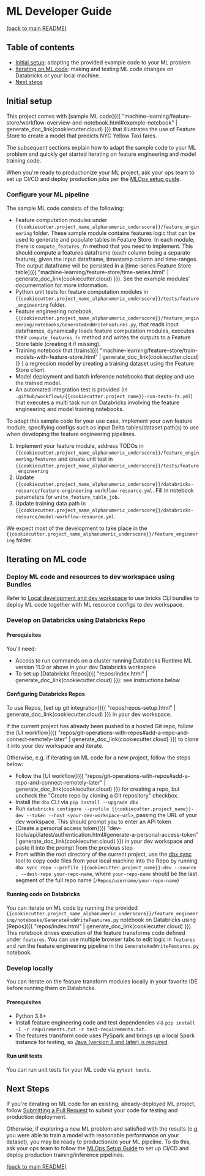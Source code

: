 # ML Developer Guide

[(back to main README)](../README.md)

## Table of contents
* [Initial setup](#initial-setup): adapting the provided example code to your ML problem 
* [Iterating on ML code](#iterating-on-ml-code): making and testing ML code changes on Databricks or your local machine.
* [Next steps](#next-steps)

## Initial setup
This project comes with [sample ML code]({{ "machine-learning/feature-store/workflow-overview-and-notebook.html#example-notebook" | generate_doc_link(cookiecutter.cloud) }})
that illustrates the use of Feature Store to create a model that predicts NYC Yellow Taxi fares.

The subsequent sections explain how to adapt the sample code to your ML problem and quickly get
started iterating on feature engineering and model training code.

When you're ready  to productionize your ML project, ask your ops team to set up CI/CD and deploy
production jobs per the [MLOps setup guide](mlops-setup.md).

### Configure your ML pipeline

The sample ML code consists of the following:

* Feature computation modules under `{{cookiecutter.project_name_alphanumeric_underscore}}/feature_engineering` folder. 
These sample module contains features logic that can be used to generate and populate tables in Feature Store.
In each module, there is `compute_features_fn` method that you need to implement. This should compute a features dataframe
(each column being a separate feature), given the input dataframe, timestamp column and time-ranges. 
The output dataframe will be persisted in a [time-series Feature Store table]({{ "machine-learning/feature-store/time-series.html"  | generate_doc_link(cookiecutter.cloud) }}). 
See the example modules' documentation for more information.
* Python unit tests for feature computation modules in `{{cookiecutter.project_name_alphanumeric_underscore}}/tests/feature_engineering` folder.
* Feature engineering notebook, `{{cookiecutter.project_name_alphanumeric_underscore}}/feature_engineering/notebooks/GenerateAndWriteFeatures.py`, that reads input dataframes, dynamically loads feature computation modules, executes their `compute_features_fn` method and writes the outputs to a Feature Store table (creating it if missing).
* Training notebook that [trains]({{ "machine-learning/feature-store/train-models-with-feature-store.html"  | generate_doc_link(cookiecutter.cloud) }} ) a regression model by creating a training dataset using the Feature Store client.
* Model deployment and batch inference notebooks that deploy and use the trained model. 
* An automated integration test is provided (in `.github/workflows/{{cookiecutter.project_name}}-run-tests-fs.yml`) that executes a multi task run on Databricks involving the feature engineering and model training notebooks.

To adapt this sample code for your use case, implement your own feature module, specifying configs such as input Delta tables/dataset path(s) to use when developing
the feature engineering pipelines.
1. Implement your feature module, address TODOs in `{{cookiecutter.project_name_alphanumeric_underscore}}/feature_engineering/features` and create unit test in `{{cookiecutter.project_name_alphanumeric_underscore}}/tests/feature_engineering`
2. Update `{{cookiecutter.project_name_alphanumeric_underscore}}/databricks-resource/feature-engineering-workflow-resource.yml`. Fill in notebook parameters for `write_feature_table_job`.
3. Update training data path in `{{cookiecutter.project_name_alphanumeric_underscore}}/databricks-resource/model-workflow-resource.yml`.

We expect most of the development to take place in the `{{cookiecutter.project_name_alphanumeric_underscore}}/feature_engineering` folder.

## Iterating on ML code

### Deploy ML code and resources to dev workspace using Bundles

Refer to [Local development and dev workspace](../{{cookiecutter.project_name_alphanumeric_underscore}}/databricks-resource/README.md#local-development-and-dev-workspace)
to use bricks CLI bundles to deploy ML code together with ML resource configs to dev workspace.

### Develop on Databricks using Databricks Repo

#### Prerequisites
You'll need:
* Access to run commands on a cluster running Databricks Runtime ML version 11.0 or above in your dev Databricks workspace
* To set up [Databricks Repos]({{ "repos/index.html" | generate_doc_link(cookiecutter.cloud) }}): see instructions below

#### Configuring Databricks Repos
To use Repos, [set up git integration]({{ "repos/repos-setup.html" | generate_doc_link(cookiecutter.cloud) }}) in your dev workspace.

If the current project has already been pushed to a hosted Git repo, follow the
[UI workflow]({{ "repos/git-operations-with-repos#add-a-repo-and-connect-remotely-later" | generate_doc_link(cookiecutter.cloud) }})
to clone it into your dev workspace and iterate. 

Otherwise, e.g. if iterating on ML code for a new project, follow the steps below:
* Follow the [UI workflow]({{ "repos/git-operations-with-repos#add-a-repo-and-connect-remotely-later" | generate_doc_link(cookiecutter.cloud) }})
  for creating a repo, but uncheck the "Create repo by cloning a Git repository" checkbox.
* Install the `dbx` CLI via `pip install --upgrade dbx`
* Run `databricks configure --profile {{cookiecutter.project_name}}-dev --token --host <your-dev-workspace-url>`, passing the URL of your dev workspace.
  This should prompt you to enter an API token
* [Create a personal access token]({{ "dev-tools/api/latest/authentication.html#generate-a-personal-access-token" | generate_doc_link(cookiecutter.cloud) }})
  in your dev workspace and paste it into the prompt from the previous step
* From within the root directory of the current project, use the [dbx sync](https://dbx.readthedocs.io/en/latest/guides/python/devloop/mixed/#using-dbx-sync-repo-for-local-to-repo-synchronization) tool to copy code files from your local machine into the Repo by running
  `dbx sync repo --profile {{cookiecutter.project_name}}-dev --source . --dest-repo your-repo-name`, where `your-repo-name` should be the last segment of the full repo name (`/Repos/username/your-repo-name`)

#### Running code on Databricks
You can iterate on ML code by running the provided `{{cookiecutter.project_name_alphanumeric_underscore}}/feature_engineering/notebooks/GenerateAndWriteFeatures.py` notebook on Databricks using
[Repos]({{ "repos/index.html" | generate_doc_link(cookiecutter.cloud) }}). This notebook drives execution of
the feature transforms code defined under ``features``. You can use multiple browser tabs to edit
logic in `features` and run the feature engineering pipeline in the `GenerateAndWriteFeatures.py` notebook.

### Develop locally

You can iterate on the feature transform modules locally in your favorite IDE before running them on Databricks.  

#### Prerequisites
* Python 3.8+
* Install feature engineering code and test dependencies via `pip install -I -r requirements.txt -r test-requirements.txt`.
* The features transform code uses PySpark and brings up a local Spark instance for testing, so [Java (version 8 and later) is required](https://spark.apache.org/docs/latest/#downloading). 
#### Run unit tests
You can run unit tests for your ML code via `pytest tests`.

## Next Steps
If you're iterating on ML code for an existing, already-deployed ML project, follow [Submitting a Pull Request](ml-pull-request.md)
to submit your code for testing and production deployment.

Otherwise, if exploring a new ML problem and satisfied with the results (e.g. you were able to train
a model with reasonable performance on your dataset), you may be ready to productionize your ML pipeline.
To do this, ask your ops team to follow the [MLOps Setup Guide](mlops-setup.md) to set up CI/CD and deploy
production training/inference pipelines.

[(back to main README)](../README.md)
